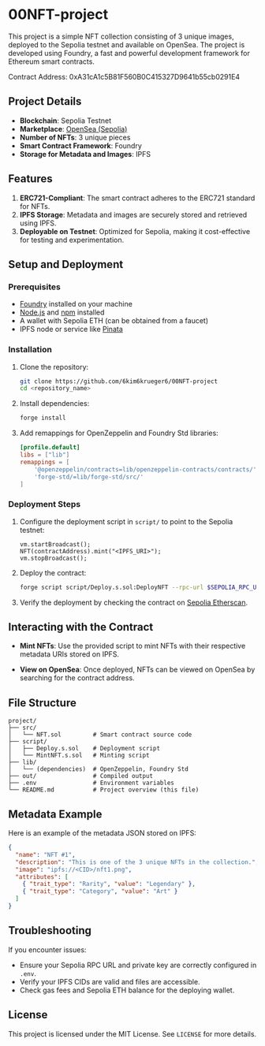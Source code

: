 # 00NFT-project

This project is a simple NFT collection consisting of 3 unique images, deployed to the Sepolia testnet and available on OpenSea. The project is developed using Foundry, a fast and powerful development framework for Ethereum smart contracts.

Contract Address: 0xA31cA1c5B81F560B0C415327D9641b55cb0291E4

## Project Details

- **Blockchain**: Sepolia Testnet
- **Marketplace**: [OpenSea (Sepolia)](https://testnets.opensea.io/)
- **Number of NFTs**: 3 unique pieces
- **Smart Contract Framework**: Foundry
- **Storage for Metadata and Images**: IPFS

## Features

1. **ERC721-Compliant**: The smart contract adheres to the ERC721 standard for NFTs.
2. **IPFS Storage**: Metadata and images are securely stored and retrieved using IPFS.
3. **Deployable on Testnet**: Optimized for Sepolia, making it cost-effective for testing and experimentation.

## Setup and Deployment

### Prerequisites

- [Foundry](https://book.getfoundry.sh/) installed on your machine
- [Node.js](https://nodejs.org/) and [npm](https://www.npmjs.com/) installed
- A wallet with Sepolia ETH (can be obtained from a faucet)
- IPFS node or service like [Pinata](https://www.pinata.cloud/)

### Installation

1. Clone the repository:
   ```bash
   git clone https://github.com/6kim6krueger6/00NFT-project
   cd <repository_name>
   ```

2. Install dependencies:
   ```bash
   forge install
   ```

3. Add remappings for OpenZeppelin and Foundry Std libraries:
   ```toml
   [profile.default]
   libs = ["lib"]
   remappings = [
       '@openzeppelin/contracts=lib/openzeppelin-contracts/contracts/',
       'forge-std/=lib/forge-std/src/'
   ]
   ```

### Deployment Steps

1. Configure the deployment script in `script/` to point to the Sepolia testnet:

   ```solidity
   vm.startBroadcast();
   NFT(contractAddress).mint("<IPFS_URI>");
   vm.stopBroadcast();
   ```

2. Deploy the contract:
   ```bash
   forge script script/Deploy.s.sol:DeployNFT --rpc-url $SEPOLIA_RPC_URL --private-key $PRIVATE_KEY --broadcast
   ```

3. Verify the deployment by checking the contract on [Sepolia Etherscan](https://sepolia.etherscan.io/).

## Interacting with the Contract

- **Mint NFTs**:
  Use the provided script to mint NFTs with their respective metadata URIs stored on IPFS.

- **View on OpenSea**:
  Once deployed, NFTs can be viewed on OpenSea by searching for the contract address.

## File Structure

```plaintext
project/
├── src/
│   └── NFT.sol         # Smart contract source code
├── script/
│   ├── Deploy.s.sol    # Deployment script
│   └── MintNFT.s.sol   # Minting script
├── lib/
│   └── (dependencies)  # OpenZeppelin, Foundry Std
├── out/                # Compiled output
├── .env                # Environment variables
└── README.md           # Project overview (this file)
```

## Metadata Example

Here is an example of the metadata JSON stored on IPFS:

```json
{
  "name": "NFT #1",
  "description": "This is one of the 3 unique NFTs in the collection.",
  "image": "ipfs://<CID>/nft1.png",
  "attributes": [
    { "trait_type": "Rarity", "value": "Legendary" },
    { "trait_type": "Category", "value": "Art" }
  ]
}
```

## Troubleshooting

If you encounter issues:

- Ensure your Sepolia RPC URL and private key are correctly configured in `.env`.
- Verify your IPFS CIDs are valid and files are accessible.
- Check gas fees and Sepolia ETH balance for the deploying wallet.

## License

This project is licensed under the MIT License. See `LICENSE` for more details.

